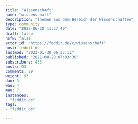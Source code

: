 ```yaml
---
title: "Wissenschaft" 
name: "wissenschaft"
description: "Themen aus dem Bereich der Wissenschaften"
type: community
date: "2023-06-20 11:37:49"
draft: false
nsfw: false
actor_id: "https://feddit.de/c/wissenschaft"
host: feddit.de
lastmod: "2023-01-30 06:35:11"
published: "2021-08-20 07:03:30"
subscribers: 433
posts: 93
comments: 89
weight: 93
dau: 3
wau: 4
mau: 7
instances:
- "feddit_de"
tags: 
- "feddit_de"

---
```

